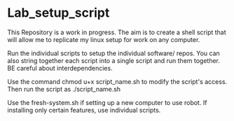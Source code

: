 # Lab_setup_script

This Repository is a work in progress. The aim is to create a shell script that will allow me to replicate my linux setup for work on any computer.


Run the individual scripts to setup the individual software/ repos. You can also string together each script into a single script and run them together. BE careful about interdependencies.

Use the command chmod u+x script_name.sh to modify the script's access.
Then run the script as ./script_name.sh

Use the fresh-system.sh if setting up a new computer to use robot. If installing only certain features, use individual scripts.